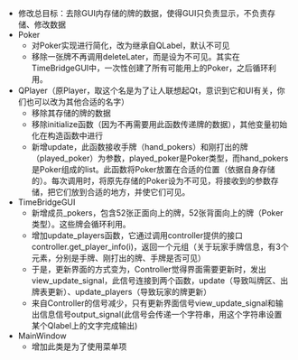 - 修改总目标：去除GUI内存储的牌的数据，使得GUI只负责显示，不负责存储、修改数据
- Poker
  - 对Poker实现进行简化，改为继承自QLabel，默认不可见
  - 移除一张牌不再调用deleteLater，而是设为不可见。其实在TimeBridgeGUI中，一次性创建了所有可能用上的Poker，之后循环利用。
- QPlayer（原Player，取这个名是为了让人联想起Qt，意识到它和UI有关，你们也可以改为其他合适的名字）
  - 移除其存储的牌的数据
  - 移除initialize函数（因为不再需要用此函数传递牌的数据），其他变量初始化在构造函数中进行
  - 新增update，此函数接收手牌（hand_pokers）和刚打出的牌（played_poker）为参数，played_poker是Poker类型，而hand_pokers是Poker组成的list。此函数将Poker放置在合适的位置（依据自身存储的）。每次调用时，将原先存储的Poker设为不可见，将接收到的参数存储，把它们放到合适的地方，并使它们可见。
- TimeBridgeGUI
  - 新增成员_pokers，包含52张正面向上的牌，52张背面向上的牌（Poker类型）。这些牌会循环利用。
  - 增加update_players函数，它通过调用controller提供的接口controller.get_player_info(i)，返回一个元组（关于玩家手牌信息，有3个元素，分别是手牌、刚打出的牌、手牌是否可见）
  - 于是，更新界面的方式变为，Controller觉得界面需要更新时，发出view_update_signal，此信号连接到两个函数，update（导致叫牌区、出牌表更新）、update_players（导致玩家的牌更新）
  - 来自Controller的信号减少，只有更新界面信号view_update_signal和输出信息信号output_signal(此信号会传递一个字符串，用这个字符串设置某个Qlabel上的文字完成输出)
- MainWindow
  - 增加此类是为了使用菜单项